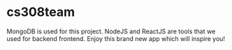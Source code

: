 # cs308team

MongoDB is used for this project. NodeJS and ReactJS are tools that we used for backend frontend. Enjoy this brand new app which will inspire you!
